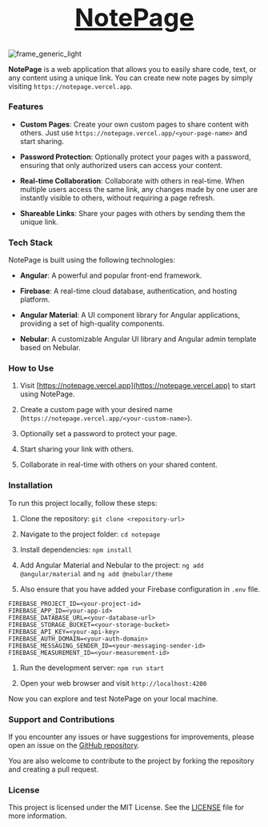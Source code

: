 <h1 align="center" style="font-size:50px;"><a href="https://notepage.vercel.app">NotePage</a></h1>  

![frame_generic_light](https://github.com/Varshithvhegde/notepage/assets/80502833/a94e6729-3305-4380-94ea-7f2ac01c81be)

**NotePage** is a web application that allows you to easily share code, text, or any content using a unique link. You can create new note pages by simply visiting `https://notepage.vercel.app`.

### Features

- **Custom Pages**: Create your own custom pages to share content with others. Just use `https://notepage.vercel.app/<your-page-name>` and start sharing.

- **Password Protection**: Optionally protect your pages with a password, ensuring that only authorized users can access your content.

- **Real-time Collaboration**: Collaborate with others in real-time. When multiple users access the same link, any changes made by one user are instantly visible to others, without requiring a page refresh.

- **Shareable Links**: Share your pages with others by sending them the unique link.

### Tech Stack

NotePage is built using the following technologies:

- **Angular**: A powerful and popular front-end framework.

- **Firebase**: A real-time cloud database, authentication, and hosting platform.

- **Angular Material**: A UI component library for Angular applications, providing a set of high-quality components.

- **Nebular**: A customizable Angular UI library and Angular admin template based on Nebular.

### How to Use

1. Visit [https://notepage.vercel.app](https://notepage.vercel.app) to start using NotePage.

2. Create a custom page with your desired name (`https://notepage.vercel.app/<your-custom-name>`).

3. Optionally set a password to protect your page.

4. Start sharing your link with others.

5. Collaborate in real-time with others on your shared content.

### Installation

To run this project locally, follow these steps:

1. Clone the repository: `git clone <repository-url>`

2. Navigate to the project folder: `cd notepage`

3. Install dependencies: `npm install`

4. Add Angular Material and Nebular to the project: `ng add @angular/material` and `ng add @nebular/theme`
   
5. Also ensure that you have added your Firebase configuration in `.env` file.
```env
FIREBASE_PROJECT_ID=<your-project-id>
FIREBASE_APP_ID=<your-app-id>
FIREBASE_DATABASE_URL=<your-database-url>
FIREBASE_STORAGE_BUCKET=<your-storage-bucket>
FIREBASE_API_KEY=<your-api-key>
FIREBASE_AUTH_DOMAIN=<your-auth-domain>
FIREBASE_MESSAGING_SENDER_ID=<your-messaging-sender-id>
FIREBASE_MEASUREMENT_ID=<your-measurement-id>
```

1. Run the development server: `npm run start`

2. Open your web browser and visit `http://localhost:4200`


Now you can explore and test NotePage on your local machine.

### Support and Contributions

If you encounter any issues or have suggestions for improvements, please open an issue on the [GitHub repository](https://github.com/Varshithvhegde/notepage).

You are also welcome to contribute to the project by forking the repository and creating a pull request.

### License

This project is licensed under the MIT License. See the [LICENSE](LICENSE) file for more information.
